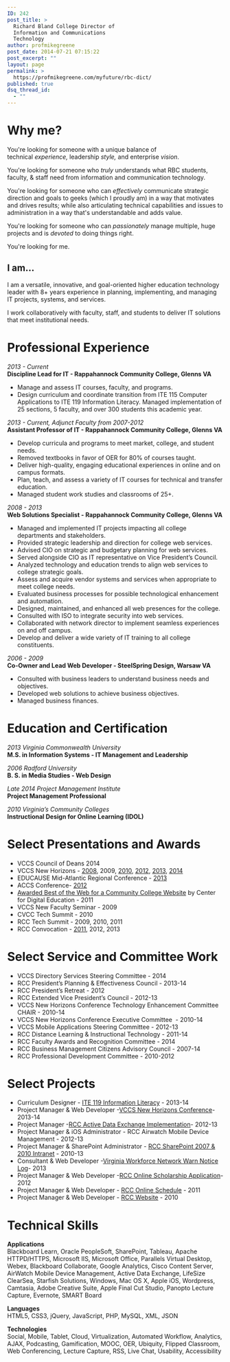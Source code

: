 ```yaml
---
ID: 242
post_title: >
  Richard Bland College Director of
  Information and Communications
  Technology
author: profmikegreene
post_date: 2014-07-21 07:15:22
post_excerpt: ""
layout: page
permalink: >
  https://profmikegreene.com/myfuture/rbc-dict/
published: true
dsq_thread_id:
  - ""
---
```

<h1>Why me?</h1>
<p>You're looking for someone with a unique balance of technical <em>experience</em><em style="font-weight: inherit;">,</em> leadership <em style="font-weight: inherit;">style,</em> and enterprise <em>vision</em>.</p>
<p>You're looking for someone who <em>truly</em> understands what RBC students, faculty, &amp; staff need from information and communication technology.</p>
<p>You're looking for someone who can <em>effectively</em> communicate strategic direction and goals to geeks (which I proudly am) in a way that motivates and drives results; while also articulating technical capabilities and issues to administration in a way that's understandable and adds value.</p>
<p>You're looking for someone who can <em>passionately</em> manage multiple, huge projects and is <em>devoted</em> to doing things right.</p>
<p>You're looking for me.</p>
<h2>I am...</h2>
<p>I am a versatile, innovative, and goal-oriented higher education technology leader with 8+ years experience in planning, implementing, and managing IT projects, systems, and services.</p>
<p>I work collaboratively with faculty, staff, and students to deliver IT solutions that meet institutional needs.</p>
<h1>Professional Experience</h1>
<p><i>2013 - Current<br /></i><b>Discipline Lead for IT - Rappahannock Community College, Glenns VA</b></p>
<ul>
<li>Manage and assess IT courses, faculty, and programs.</li>
<li>Design curriculum and coordinate transition from ITE 115 Computer Applications to ITE 119 Information Literacy. Managed implementation of 25 sections, 5 faculty, and over 300 students this academic year.</li>
</ul>
<p><i>2013 - Current, Adjunct Faculty from 2007-2012</i><b><br /></b><b>Assistant Professor of IT - Rappahannock Community College, Glenns VA</b></p>
<ul>
<li>Develop curricula and programs to meet market, college, and student needs.</li>
<li>Removed textbooks in favor of OER for 80% of courses taught.</li>
<li>Deliver high-quality, engaging educational experiences in online and on campus formats.</li>
<li>Plan, teach, and assess a variety of IT courses for technical and transfer education.</li>
<li>Managed student work studies and classrooms of 25+.</li>
</ul>
<p><i>2008 - 2013<br /></i><b>Web Solutions Specialist - Rappahannock Community College, Glenns VA</b></p>
<ul>
<li>Managed and implemented IT projects impacting all college departments and stakeholders.</li>
<li>Provided strategic leadership and direction for college web services.</li>
<li>Advised CIO on strategic and budgetary planning for web services.</li>
<li>Served alongside CIO as IT representative on Vice President’s Council.</li>
<li>Analyzed technology and education trends to align web services to college strategic goals.</li>
<li>Assess and acquire vendor systems and services when appropriate to meet college needs.</li>
<li>Evaluated business processes for possible technological enhancement and automation.</li>
<li>Designed, maintained, and enhanced all web presences for the college.</li>
<li>Consulted with ISO to integrate security into web services.</li>
<li>Collaborated with network director to implement seamless experiences on and off campus.</li>
<li>Develop and deliver a wide variety of IT training to all college constituents.</li>
</ul>
<p><i>2006 - 2009<br /></i><b>Co-Owner and Lead Web Developer - SteelSpring Design, Warsaw VA</b></p>
<ul>
<li>Consulted with business leaders to understand business needs and objectives.</li>
<li>Developed web solutions to achieve business objectives.</li>
<li>Managed business finances.</li>
</ul>
<h1>Education and Certification</h1>
<p><i>2013</i> <i>Virginia Commonwealth University</i><b><br /></b><b>M.S. in Information Systems - IT Management and Leadership</b></p>
<p><i>2006</i> <i>Radford University</i><b><br /></b><b>B. S. in Media Studies - Web Design</b></p>
<p><i>Late 2014</i> <i>Project Management Institute</i><b><br /></b><b>Project Management Professional</b></p>
<p><i>2010</i> <i>Virginia’s Community Colleges</i><i><br /></i><b>Instructional Design for Online Learning (IDOL)</b></p>
<h1>Select Presentations and Awards</h1>
<ul>
<li>VCCS Council of Deans 2014</li>
<li>VCCS New Horizons - <a href="http://www.slideshare.net/profmikegreene/jetsons-newhoizons2008">2008</a>, 2009, <a href="http://www.slideshare.net/profmikegreene/whats-under-the-rcc-share-point-umbrella2">2010</a>, <a href="http://www.slideshare.net/profmikegreene/a-full-house-approach-to-ipads">2012</a>, <a href="http://www.slideshare.net/profmikegreene/5-realities-of-21st-century-living-33625768">2013</a>, <a href="http://www.slideshare.net/profmikegreene/free-google-tools-to-upgrade-your-student-engagement">2014</a></li>
<li>EDUCAUSE Mid-Atlantic Regional Conference - <a href="http://www.slideshare.net/profmikegreene/wheres-my-stuff-in-the-portal">2013</a></li>
<li>ACCS Conference- <a href="http://www.slideshare.net/profmikegreene/a-full-house-approach-to-ipads">2012</a></li>
<li><a href="http://www.centerdigitaled.com/awards/education-achievement/K-12-and-Higher-Education-Online-Stand-Outs-Honored-by-the-Center-for-Digital-Education.html">Awarded Best of the Web for a Community College Website</a> by Center for Digital Education - 2011</li>
<li>VCCS New Faculty Seminar - 2009</li>
<li>CVCC Tech Summit - 2010</li>
<li>RCC Tech Summit - 2009, 2010, 2011</li>
<li>RCC Convocation - <a href="http://www.slideshare.net/profmikegreene/rcc-ipad-user-group-9632956">2011</a>, 2012, 2013</li>
</ul>
<h1>Select Service and Committee Work</h1>
<ul>
<li>VCCS Directory Services Steering Committee - 2014</li>
<li>RCC President’s Planning &amp; Effectiveness Council - 2013-14</li>
<li>RCC President’s Retreat - 2012</li>
<li>RCC Extended Vice President’s Council - 2012-13</li>
<li>VCCS New Horizons Conference Technology Enhancement Committee CHAIR - 2010-14</li>
<li>VCCS New Horizons Conference Executive Committee  - 2010-14</li>
<li>VCCS Mobile Applications Steering Committee - 2012-13</li>
<li>RCC Distance Learning &amp; Instructional Technology - 2011-14</li>
<li>RCC Faculty Awards and Recognition Committee - 2014</li>
<li>RCC Business Management Citizens Advisory Council - 2007-14</li>
<li>RCC Professional Development Committee - 2010-2012</li>
</ul>
<h1>Select Projects</h1>
<ul>
<li>Curriculum Designer - <a href="http://www.rappahannock.edu/devenv/ite119objectives/">ITE 119 Information Literacy</a> - 2013-14</li>
<li>Project Manager &amp; Web Developer -<a href="http://newhorizons.vccs.edu">VCCS New Horizons Conference</a>- 2013-14</li>
<li>Project Manager -<a href="http://cal.rappahannock.edu">RCC Active Data Exchange Implementation</a>- 2012-13</li>
<li>Project Manager &amp; iOS Administrator - RCC Airwatch Mobile Device Management - 2012-13</li>
<li>Project Manager &amp; SharePoint Administrator - <a href="https://ircc.rappahannock.edu">RCC SharePoint 2007 &amp; 2010 Intranet</a> - 2010-13</li>
<li>Consultant &amp; Web Developer -<a href="http://warn.vccs.edu">Virginia Workforce Network Warn Notice Log</a>- 2013</li>
<li>Project Manager &amp; Web Developer -<a href="https://app.rappahannock.edu/scholarship">RCC Online Scholarship Application</a>- 2012</li>
<li>Project Manager &amp; Web Developer - <a href="http://www.rappahannock.edu/schedule">RCC Online Schedule</a> - 2011</li>
<li>Project Manager &amp; Web Developer - <a href="http://www.rappahannock.edu">RCC Website</a> - 2010</li>
</ul>
<h1>Technical Skills</h1>
<p><b>Applications<br /></b>Blackboard Learn, Oracle PeopleSoft, SharePoint, Tableau, Apache HTTPD/HTTPS, Microsoft IIS, Microsoft Office, Parallels Virtual Desktop, Webex, Blackboard Collaborate, Google Analytics, Cisco Content Server, AirWatch Mobile Device Management, Active Data Exchange, LifeSize ClearSea, Starfish Solutions, Windows, Mac OS X, Apple iOS, Wordpress, Camtasia, Adobe Creative Suite, Apple Final Cut Studio, Panopto Lecture Capture, Evernote, SMART Board</p>
<p><b>Languages<br /></b>HTML5, CSS3, jQuery, JavaScript, PHP, MySQL, XML, JSON</p>
<p><b>Technologies<br /></b>Social, Mobile, Tablet, Cloud, Virtualization, Automated Workflow, Analytics, AJAX, Podcasting, Gamification, MOOC, OER, Ubiquity, Flipped Classroom, Web Conferencing, Lecture Capture, RSS, Live Chat, Usability, Accessibility</p>